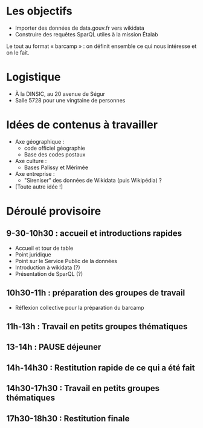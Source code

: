 # Les objectifs

- Importer des données de data.gouv.fr vers wikidata
- Construire des requêtes SparQL utiles à la mission Étalab

Le tout au format « barcamp » : on définit ensemble ce qui nous
intéresse et on le fait.

# Logistique

- À la DINSIC, au 20 avenue de Ségur
- Salle 5728 pour une vingtaine de personnes

# Idées de contenus à travailler

- Axe géographique :
  - code officiel géographie
  - Base des codes postaux
- Axe culture :
  - Bases Palissy et Mérimée
- Axe entreprise : 
  - "Sireniser" des données de Wikidata (puis Wikipédia) ?
- [Toute autre idée !]

# Déroulé provisoire

## 9-30-10h30 : accueil et introductions rapides

- Accueil et tour de table
- Point juridique
- Point sur le Service Public de la données
- Introduction à wikidata (?)
- Présentation de SparQL (?)

## 10h30-11h : préparation des groupes de travail

- Réflexion collective pour la préparation du barcamp

## 11h-13h : Travail en petits groupes thématiques

## 13-14h : PAUSE déjeuner

## 14h-14h30 : Restitution rapide de ce qui a été fait

## 14h30-17h30 : Travail en petits groupes thématiques

## 17h30-18h30 : Restitution finale

